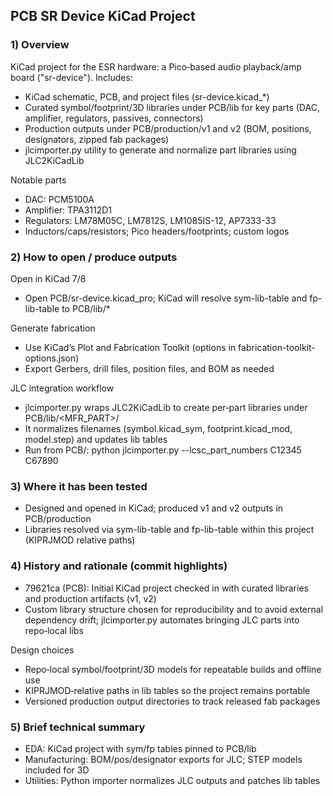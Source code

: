 ## PCB SR Device KiCad Project

### 1) Overview
KiCad project for the ESR hardware: a Pico‑based audio playback/amp board ("sr-device"). Includes:
- KiCad schematic, PCB, and project files (sr-device.kicad_*)
- Curated symbol/footprint/3D libraries under PCB/lib for key parts (DAC, amplifier, regulators, passives, connectors)
- Production outputs under PCB/production/v1 and v2 (BOM, positions, designators, zipped fab packages)
- jlcimporter.py utility to generate and normalize part libraries using JLC2KiCadLib

Notable parts
- DAC: PCM5100A
- Amplifier: TPA3112D1
- Regulators: LM78M05C, LM7812S, LM1085IS-12, AP7333-33
- Inductors/caps/resistors; Pico headers/footprints; custom logos


### 2) How to open / produce outputs
Open in KiCad 7/8
- Open PCB/sr-device.kicad_pro; KiCad will resolve sym-lib-table and fp-lib-table to PCB/lib/*

Generate fabrication
- Use KiCad’s Plot and Fabrication Toolkit (options in fabrication-toolkit-options.json)
- Export Gerbers, drill files, position files, and BOM as needed

JLC integration workflow
- jlcimporter.py wraps JLC2KiCadLib to create per‑part libraries under PCB/lib/<MFR_PART>/
- It normalizes filenames (symbol.kicad_sym, footprint.kicad_mod, model.step) and updates lib tables
- Run from PCB/: python jlcimporter.py --lcsc_part_numbers C12345 C67890


### 3) Where it has been tested
- Designed and opened in KiCad; produced v1 and v2 outputs in PCB/production
- Libraries resolved via sym-lib-table and fp-lib-table within this project (KIPRJMOD relative paths)


### 4) History and rationale (commit highlights)
- 79621ca (PCB): Initial KiCad project checked in with curated libraries and production artifacts (v1, v2)
- Custom library structure chosen for reproducibility and to avoid external dependency drift; jlcimporter.py automates bringing JLC parts into repo‑local libs

Design choices
- Repo‑local symbol/footprint/3D models for repeatable builds and offline use
- KIPRJMOD‑relative paths in lib tables so the project remains portable
- Versioned production output directories to track released fab packages


### 5) Brief technical summary
- EDA: KiCad project with sym/fp tables pinned to PCB/lib
- Manufacturing: BOM/pos/designator exports for JLC; STEP models included for 3D
- Utilities: Python importer normalizes JLC outputs and patches lib tables

